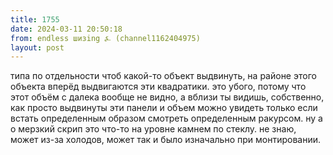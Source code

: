 ```yaml
---
title: 1755
date: 2024-03-11 20:50:18
from: endless шизing ⍼ (channel1162404975)
layout: post
---
```


типа по отдельности чтоб какой-то объект выдвинуть, на районе этого объекта вперёд выдвигаются эти квадратики.
это убого, потому что этот объём с далека вообще не видно, а вблизи ты видишь, собственно, как просто выдвинуты эти панели и объем можно увидеть только если встать определенным образом смотреть определенным ракурсом.
ну а о мерзкий скрип это что-то на уровне камнем по стеклу. не знаю, может из-за холодов, может так и было изначально при монтировании.
